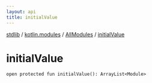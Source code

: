 ```yaml
---
layout: api
title: initialValue
---
```

[stdlib](../../index.md) / [kotlin.modules](../index.md) / [AllModules](index.md) / [initialValue](initialValue.md)

# initialValue

```
open protected fun initialValue(): ArrayList<Module>
```
